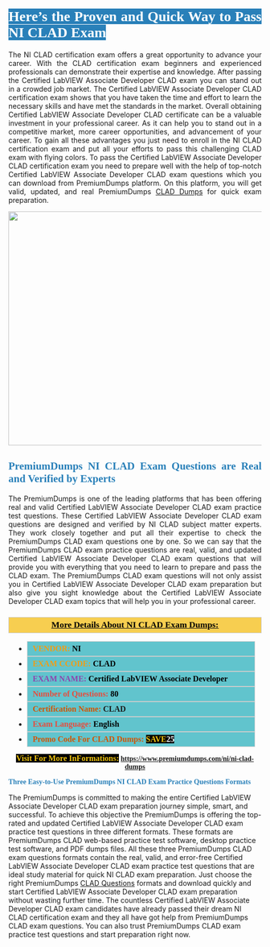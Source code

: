 <h1 style="text-align: justify;"><span style="color:#ffffff;"><span style="font-family:Georgia,serif;"><strong><span style="background-color:#2980b9;">Here’s the Proven and Quick Way to Pass NI CLAD Exam</span></strong></span></span></h1>

<p style="text-align: justify;">The NI CLAD certification exam offers a great opportunity to advance your career. With the CLAD certification exam beginners and experienced professionals can demonstrate their expertise and knowledge. After passing the Certified LabVIEW Associate Developer CLAD exam you can stand out in a crowded job market. The Certified LabVIEW Associate Developer CLAD certification exam shows that you have taken the time and effort to learn the necessary skills and have met the standards in the market. Overall obtaining Certified LabVIEW Associate Developer CLAD certificate can be a valuable investment in your professional career. As it can help you to stand out in a competitive market, more career opportunities, and advancement of your career. To gain all these advantages you just need to enroll in the NI CLAD certification exam and put all your efforts to pass this challenging CLAD exam with flying colors. To pass the Certified LabVIEW Associate Developer CLAD certification exam you need to prepare well with the help of top-notch Certified LabVIEW Associate Developer CLAD exam questions which you can download from PremiumDumps platform. On this platform, you will get valid, updated, and real PremiumDumps <a href="https://www.premiumdumps.com/ni/ni-clad-dumps">CLAD Dumps</a> for quick exam preparation.</p>

<p style="text-align: center;"><a href="https://www.premiumdumps.com/ni/ni-clad-dumps"><img alt="" src="https://i.imgur.com/KJGzbJ2.jpeg" style="width: 700px; height: 465px;" /></a></p>

<h2 style="text-align: justify;"><span style="color:#2980b9;"><span style="font-family:Georgia,serif;"><strong>PremiumDumps NI CLAD Exam Questions are Real and Verified by Experts</strong></span></span></h2>

<p style="text-align: justify;">The PremiumDumps is one of the leading platforms that has been offering real and valid Certified LabVIEW Associate Developer CLAD exam practice test questions. These Certified LabVIEW Associate Developer CLAD exam questions are designed and verified by NI CLAD subject matter experts. They work closely together and put all their expertise to check the PremiumDumps CLAD exam questions one by one. So we can say that the PremiumDumps CLAD exam practice questions are real, valid, and updated Certified LabVIEW Associate Developer CLAD exam questions that will provide you with everything that you need to learn to prepare and pass the CLAD exam. The PremiumDumps CLAD exam questions will not only assist you in Certified LabVIEW Associate Developer CLAD exam preparation but also give you sight knowledge about the Certified LabVIEW Associate Developer CLAD exam topics that will help you in your professional career.</p>

<h3 style="background: #f7ce50; border: 1px solid rgb(204, 204, 204); padding: 5px 10px; text-align: center;"><span style="font-family:Georgia,serif;"><u><u><span style="color:#000000;"><span style="font-size:11pt"><span style="line-height:normal"><b><span style="font-size:13.0pt"><span cambria="">More Details About NI CLAD Exam Dumps:</span></span></b></span></span></span></u></u></span></h3>

<ul>
	<li style="margin:0cm 10pt">
	<div style="background:#61c4cd; border: 1px solid rgb(204, 204, 204); padding: 5px 10px; text-align: justify;"><span style="font-family:Georgia,serif;"><span style="font-size:11pt"><span style="line-height:normal"><b><span style="font-size:12.0pt"><span new="" roman="" times=""><span style="color:#f39c12;">VENDOR:</span> <span style="color:#000000;">NI</span></span></span></b></span></span></span></div>
	</li>
	<li style="margin:0cm 10pt">
	<div style="background: #61c4cd; border: 1px solid rgb(204, 204, 204); padding: 5px 10px; text-align: justify;"><span style="font-family:Georgia,serif;"><span style="font-size:11pt"><span style="line-height:normal"><b><span style="font-size:12.0pt"><span new="" roman="" times=""><span style="color:#f39c12;">EXAM CCODE:</span> <span style="color:#000000;">CLAD</span></span></span></b></span></span></span></div>
	</li>
	<li style="margin:0cm 10pt">
	<div style="background: #61c4cd; border: 1px solid rgb(204, 204, 204); padding: 5px 10px; text-align: justify;"><span style="font-family:Georgia,serif;"><span style="font-size:11pt"><span style="line-height:normal"><b><span style="font-size:12.0pt"><span new="" roman="" times=""><span style="color:#8e44ad;">EXAM NAME:</span> <span style="color:#000000;">Certified LabVIEW Associate Developer</span></span></span></b></span></span></span></div>
	</li>
	<li style="margin:0cm 10pt">
	<div style="background: #61c4cd; border: 1px solid rgb(204, 204, 204); padding: 5px 10px;"><span style="font-family:Georgia,serif;"><span style="font-size:11pt"><span style="line-height:normal"><b><span style="font-size:12.0pt"><span new="" roman="" times=""><span style="color:#e74c3c;">Number of Questions:</span><span style="color:#000000;"><span style="color:#f1c40f;"> </span>80</span></span></span></b></span></span></span></div>
	</li>
	<li style="margin:0cm 10pt">
	<div style="background: #61c4cd; border: 1px solid rgb(204, 204, 204); padding: 5px 10px; text-align: justify;"><span style="font-family:Georgia,serif;"><span style="font-size:11pt"><span style="line-height:normal"><b><span style="font-size:12.0pt"><span new="" roman="" times=""><span style="color:#d35400;">Certification Name:</span> CLAD</span></span></b></span></span></span></div>
	</li>
	<li style="margin:0cm 10pt">
	<div style="background: #61c4cd; border: 1px solid rgb(204, 204, 204); padding: 5px 10px; text-align: justify;"><span style="font-family:Georgia,serif;"><span style="font-size:11pt"><span style="line-height:normal"><b><span style="font-size:12.0pt"><span new="" roman="" times=""><span style="color:#e74c3c;">Exam Language:</span> <span style="color:#000000;">English</span></span></span></b></span></span></span></div>
	</li>
	<li style="margin:0cm 10pt">
	<div style="background: #61c4cd; border: 1px solid rgb(204, 204, 204); padding: 5px 10px;"><span style="font-family:Georgia,serif;"><span style="font-size:11pt"><span style="line-height:normal"><b><span style="font-size:12.0pt"><span new="" roman="" times=""><span style="color:#d35400;">Promo Code For CLAD Dumps:</span><span style="color:#f1c40f;"> <span style="background-color:#000000;">SAVE</span></span><span style="color:#ffffff;"><span style="background-color:#000000;">25</span></span></span></span></b></span></span></span></div>
	</li>
</ul>

<p style="text-align: center;"><span style="font-family:Georgia,serif;"><strong><span style="font-size:16px;"><span style="color:#f1c40f;"><span style="background-color:#000000;">Visit For More InFormations:</span></span></span> <a href="https://www.premiumdumps.com/ni/ni-clad-dumps">https://www.premiumdumps.com/ni/ni-clad-dumps</a></strong></span></p>

<p><span style="color:#2980b9;"><span style="font-family:Georgia,serif;"><strong><strong><strong>Three Easy-to-Use PremiumDumps NI CLAD Exam Practice Questions Formats</strong></strong></strong></span></span></p>

<p>The PremiumDumps is committed to making the entire Certified LabVIEW Associate Developer CLAD exam preparation journey simple, smart, and successful. To achieve this objective the PremiumDumps is offering the top-rated and updated Certified LabVIEW Associate Developer CLAD exam practice test questions in three different formats. These formats are PremiumDumps CLAD web-based practice test software, desktop practice test software, and PDF dumps files. All these three PremiumDumps CLAD exam questions formats contain the real, valid, and error-free Certified LabVIEW Associate Developer CLAD exam practice test questions that are ideal study material for quick NI CLAD exam preparation. Just choose the right PremiumDumps <a href="https://www.premiumdumps.com/ni/clad-dumps">CLAD Questions</a> formats and download quickly and start Certified LabVIEW Associate Developer CLAD exam preparation without wasting further time. The countless Certified LabVIEW Associate Developer CLAD exam candidates have already passed their dream NI CLAD certification exam and they all have got help from PremiumDumps CLAD exam questions. You can also trust PremiumDumps CLAD exam practice test questions and start preparation right now.</p>
